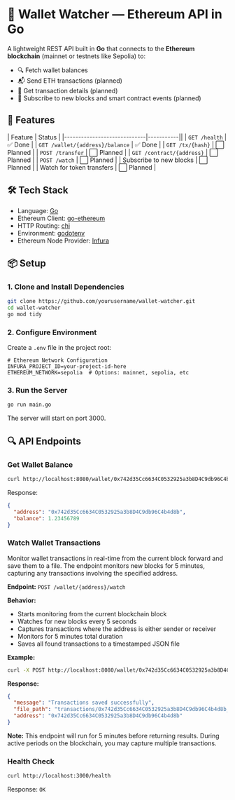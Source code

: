 # 🧠 Wallet Watcher — Ethereum API in Go

A lightweight REST API built in **Go** that connects to the **Ethereum blockchain** (mainnet or testnets like Sepolia) to:

- 🔍 Fetch wallet balances
- 📬 Send ETH transactions (planned)
- 🧾 Get transaction details (planned)
- 📡 Subscribe to new blocks and smart contract events (planned)

## 🚀 Features

| Feature                      | Status    |
|-----------------------------|-----------||
| `GET /health`               | ✅ Done    |
| `GET /wallet/{address}/balance` | ✅ Done    |
| `GET /tx/{hash}`            | ⬜️ Planned |
| `POST /transfer`            | ⬜️ Planned |
| `GET /contract/{address}`   | ⬜️ Planned |
| `POST /watch`               | ⬜️ Planned |
| Subscribe to new blocks     | ⬜️ Planned |
| Watch for token transfers   | ⬜️ Planned |

## 🛠️ Tech Stack

- Language: [Go](https://golang.org/)
- Ethereum Client: [go-ethereum](https://pkg.go.dev/github.com/ethereum/go-ethereum)
- HTTP Routing: [chi](https://github.com/go-chi/chi)
- Environment: [godotenv](https://github.com/joho/godotenv)
- Ethereum Node Provider: [Infura](https://infura.io/)

## 📦 Setup

### 1. Clone and Install Dependencies

```bash
git clone https://github.com/yourusername/wallet-watcher.git
cd wallet-watcher
go mod tidy
```

### 2. Configure Environment

Create a `.env` file in the project root:

```env
# Ethereum Network Configuration
INFURA_PROJECT_ID=your-project-id-here
ETHEREUM_NETWORK=sepolia  # Options: mainnet, sepolia, etc
```

### 3. Run the Server

```bash
go run main.go
```

The server will start on port 3000.

## 🔍 API Endpoints

### Get Wallet Balance

```bash
curl http://localhost:8080/wallet/0x742d35Cc6634C0532925a3b8D4C9db96C4b4d8b/balance
```

Response:
```json
{
  "address": "0x742d35Cc6634C0532925a3b8D4C9db96C4b4d8b",
  "balance": 1.23456789
}
```

### Watch Wallet Transactions

Monitor wallet transactions in real-time from the current block forward and save them to a file. The endpoint monitors new blocks for 5 minutes, capturing any transactions involving the specified address.

**Endpoint:** `POST /wallet/{address}/watch`

**Behavior:**
- Starts monitoring from the current blockchain block
- Watches for new blocks every 5 seconds
- Captures transactions where the address is either sender or receiver
- Monitors for 5 minutes total duration
- Saves all found transactions to a timestamped JSON file

**Example:**
```bash
curl -X POST http://localhost:8080/wallet/0x742d35Cc6634C0532925a3b8D4C9db96C4b4d8b/watch
```

**Response:**
```json
{
  "message": "Transactions saved successfully",
  "file_path": "transactions/0x742d35Cc6634C0532925a3b8D4C9db96C4b4d8b_20240101_120000.json",
  "address": "0x742d35Cc6634C0532925a3b8D4C9db96C4b4d8b"
}
```

**Note:** This endpoint will run for 5 minutes before returning results. During active periods on the blockchain, you may capture multiple transactions.

### Health Check

```bash
curl http://localhost:3000/health
```

Response: `OK`
